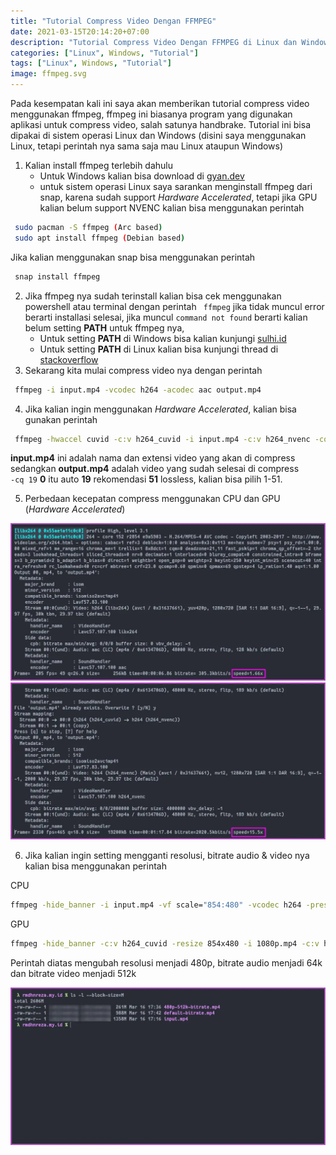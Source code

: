 ```yaml
---
title: "Tutorial Compress Video Dengan FFMPEG"
date: 2021-03-15T20:14:20+07:00
description: "Tutorial Compress Video Dengan FFMPEG di Linux dan Windows"
categories: ["Linux", Windows, "Tutorial"]
tags: ["Linux", Windows, "Tutorial"]
image: ffmpeg.svg
---
```

Pada kesempatan kali ini saya akan memberikan tutorial compress video menggunakan ffmpeg, ffmpeg ini biasanya program yang digunakan aplikasi untuk compress video, salah satunya handbrake.
Tutorial ini bisa dipakai di sistem operasi Linux dan Windows (disini saya menggunakan Linux, tetapi perintah nya sama saja mau Linux ataupun Windows)
1. Kalian install ffmpeg terlebih dahulu
   * Untuk Windows kalian bisa download di [gyan.dev](https://www.gyan.dev/ffmpeg/builds/)
   * untuk sistem operasi Linux saya sarankan menginstall ffmpeg dari snap, karena sudah support *Hardware Accelerated*, tetapi jika GPU kalian belum support NVENC kalian bisa menggunakan perintah
```bash
 sudo pacman -S ffmpeg (Arc based)
 sudo apt install ffmpeg (Debian based)
```
Jika kalian menggunakan snap bisa menggunakan perintah
```bash
 snap install ffmpeg
``` 
2. Jika ffmpeg nya sudah terinstall kalian bisa cek menggunakan powershell atau terminal dengan perintah ` ffmpeg` jika tidak muncul error berarti installasi selesai, jika muncul `command not found` berarti kalian belum setting **PATH** untuk ffmpeg nya,
   * Untuk setting **PATH** di Windows bisa kalian kunjungi [sulhi.id](https://sulhi.id/setting-path-environment-variable-di-windows-10/)
   * Untuk setting **PATH** di Linux kalian bisa kunjungi thread di [stackoverflow](https://stackoverflow.com/questions/14637979/how-to-permanently-set-path-on-linux-unix)
3. Sekarang kita mulai compress video nya dengan perintah
```bash
 ffmpeg -i input.mp4 -vcodec h264 -acodec aac output.mp4
```
4. Jika kalian ingin menggunakan *Hardware Accelerated*, kalian bisa gunakan perintah
```bash
 ffmpeg -hwaccel cuvid -c:v h264_cuvid -i input.mp4 -c:v h264_nvenc -cq 19 -c:a copy output.mp4
```

**input.mp4** ini adalah nama dan extensi video yang akan di compress sedangkan **output.mp4** adalah video yang sudah selesai di compress\
`-cq 19` **0** itu auto **19** rekomendasi **51** lossless, kalian bisa pilih 1-51.

5. Perbedaan kecepatan compress menggunakan CPU dan GPU (*Hardware Accelerated*)

![CPU](1.webp) ![GPU](2.webp)

6. Jika kalian ingin setting mengganti resolusi, bitrate audio & video nya kalian bisa menggunakan perintah

CPU
```bash
ffmpeg -hide_banner -i input.mp4 -vf scale="854:480" -vcodec h264 -preset slow -b:v 512k -minrate 512k -maxrate 512k -bufsize 512k -profile:v high -c:a aac -ar 44100 -b:a 64k output.mp4
```
GPU
```bash
ffmpeg -hide_banner -c:v h264_cuvid -resize 854x480 -i 1080p.mp4 -c:v h264_nvenc -preset slow -b:v 512k -minrate 512k -maxrate 512k -bufsize 512k -profile:v high -c:a aac -ar 44100 -b:a 64k -cq:v 19 -movflags +faststart 540p.mkv
```
Perintah diatas mengubah resolusi menjadi 480p, bitrate audio menjadi 64k dan bitrate video menjadi 512k

![File size](3.webp)